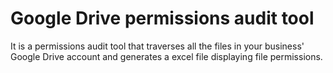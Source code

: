 # Google Drive permissions audit tool

It is a permissions audit tool that traverses all the files in your business' Google Drive account and generates a excel file displaying file permissions.  